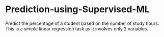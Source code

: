 # Prediction-using-Supervised-ML
Predict the percentage of a student based on the number of study hours. This is a simple linear regression task as it involves only 2 variables.
